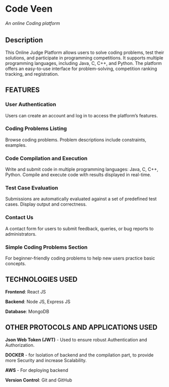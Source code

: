# **Code Veen**
###### _An online Coding platform_
## **Description**
This Online Judge Platform allows users to solve coding problems, test their solutions, and participate in programming competitions.
It supports multiple programming languages, including Java, C, C++, and Python.
The platform offers an easy-to-use interface for problem-solving, competition ranking tracking, and registration.

## **FEATURES**

### **User Authentication**
Users can create an account and log in to access the platform’s features.

### **Coding Problems Listing**
Browse coding problems.
Problem descriptions include constraints, examples.

### **Code Compilation and Execution**
Write and submit code in multiple programming languages: Java, C, C++, Python.
Compile and execute code with results displayed in real-time.

### **Test Case Evaluation**
Submissions are automatically evaluated against a set of predefined test cases.
Display output and correctness.

### **Contact Us**
A contact form for users to submit feedback, queries, or bug reports to administrators.

### **Simple Coding Problems Section**
For beginner-friendly coding problems to help new users practice basic concepts.

## **TECHNOLOGIES USED**

**Frontend**: React JS

**Backend**: Node JS, Express JS

**Database**: MongoDB

## **OTHER PROTOCOLS AND APPLICATIONS USED**
**Json Web Token (JWT)** - Used to ensure robust Authentication and Authorization.

**DOCKER** - for Isolation of backend and the compilation part, to provide more Security and increase Scalability.

**AWS** - For deploying backend

**Version Control**: Git and GitHub

